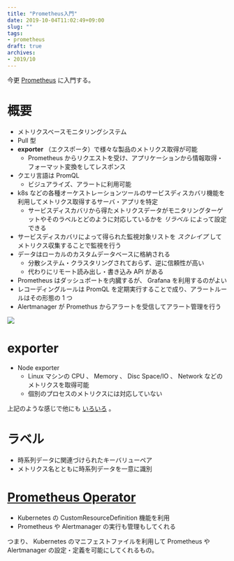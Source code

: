 ```yaml
---
title: "Prometheus入門"
date: 2019-10-04T11:02:49+09:00
slug: ""
tags:
- prometheus
draft: true
archives:
- 2019/10
---
```


今更 [Prometheus](https://prometheus.io/) に入門する。

<!--more-->

# 概要

- メトリクスベースモニタリングシステム
- Pull 型
- **exporter** （エクスポータ）で様々な製品のメトリクス取得が可能
  - Prometheus からリクエストを受け、アプリケーションから情報取得・フォーマット変換をしてレスポンス
- クエリ言語は PromQL
  - ビジュアライズ、アラートに利用可能
- k8s などの各種オーケストレーションツールのサービスディスカバリ機能を利用してメトリクス取得するサーバ・アプリを特定
  - サービスディスカバリから得たメトリクスデータがモニタリングターゲットやそのラベルとどのように対応しているかを *リラベル* によって設定できる
- サービスディスカバリによって得られた監視対象リストを *スクレイプ* してメトリクス収集することで監視を行う
- データはローカルのカスタムデータベースに格納される
  - 分散システム・クラスタリングされておらず、逆に信頼性が高い
  - 代わりにリモート読み出し・書き込み API がある
- Prometheus はダッシュボートを内臓するが、 Grafana を利用するのがよい
- レコーディングルールは PromQL を定期実行することで成り、アラートルールはその形態の 1 つ
- Alertmanager が Promethus からアラートを受信してアラート管理を行う

<img src="https://prometheus.io/assets/architecture.png" />

# exporter

- Node exporter
  - Linux マシンの CPU 、 Memory 、 Disc Space/IO 、 Network などのメトリクスを取得可能
  - 個別のプロセスのメトリクスには対応していない

上記のような感じで他にも [いろいろ](https://prometheus.io/docs/instrumenting/exporters/) 。

# ラベル

- 時系列データに関連づけられたキーバリューペア
- メトリクス名とともに時系列データを一意に識別

# [Prometheus Operator](https://github.com/coreos/prometheus-operator)

- Kubernetes の CustomResourceDefinition 機能を利用
- Prometheus や Alertmanager の実行も管理もしてくれる

つまり、 Kubernetes のマニフェストファイルを利用して Prometheus や Alertmanager の設定・定義を可能にしてくれるもの。